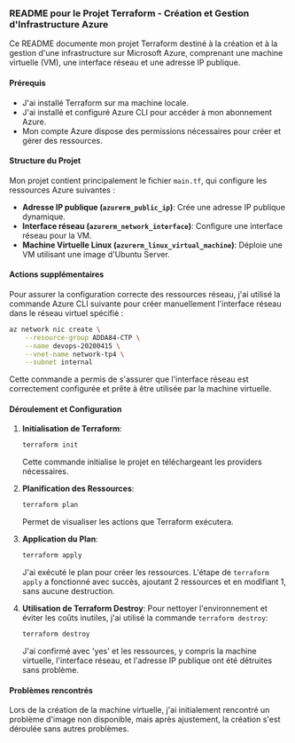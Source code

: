 ### README pour le Projet Terraform - Création et Gestion d'Infrastructure Azure

Ce README documente mon projet Terraform destiné à la création et à la gestion d'une infrastructure sur Microsoft Azure, comprenant une machine virtuelle (VM), une interface réseau et une adresse IP publique.

#### Prérequis
- J'ai installé Terraform sur ma machine locale.
- J'ai installé et configuré Azure CLI pour accéder à mon abonnement Azure.
- Mon compte Azure dispose des permissions nécessaires pour créer et gérer des ressources.

#### Structure du Projet
Mon projet contient principalement le fichier `main.tf`, qui configure les ressources Azure suivantes :
- **Adresse IP publique (`azurerm_public_ip`)**: Crée une adresse IP publique dynamique.
- **Interface réseau (`azurerm_network_interface`)**: Configure une interface réseau pour la VM.
- **Machine Virtuelle Linux (`azurerm_linux_virtual_machine`)**: Déploie une VM utilisant une image d'Ubuntu Server.

#### Actions supplémentaires
Pour assurer la configuration correcte des ressources réseau, j'ai utilisé la commande Azure CLI suivante pour créer manuellement l'interface réseau dans le réseau virtuel spécifié :
```bash
az network nic create \
    --resource-group ADDA84-CTP \
    --name devops-20200415 \
    --vnet-name network-tp4 \
    --subnet internal
```
Cette commande a permis de s'assurer que l'interface réseau est correctement configurée et prête à être utilisée par la machine virtuelle.

#### Déroulement et Configuration
1. **Initialisation de Terraform**:
   ```bash
   terraform init
   ```
   Cette commande initialise le projet en téléchargeant les providers nécessaires.

2. **Planification des Ressources**:
   ```bash
   terraform plan
   ```
   Permet de visualiser les actions que Terraform exécutera.

3. **Application du Plan**:
   ```bash
   terraform apply
   ```
   J'ai exécuté le plan pour créer les ressources. L'étape de `terraform apply` a fonctionné avec succès, ajoutant 2 ressources et en modifiant 1, sans aucune destruction.

4. **Utilisation de Terraform Destroy**:
   Pour nettoyer l'environnement et éviter les coûts inutiles, j'ai utilisé la commande `terraform destroy`:
   ```bash
   terraform destroy
   ```
   J'ai confirmé avec 'yes' et les ressources, y compris la machine virtuelle, l'interface réseau, et l'adresse IP publique ont été détruites sans problème.

#### Problèmes rencontrés
Lors de la création de la machine virtuelle, j'ai initialement rencontré un problème d'image non disponible, mais après ajustement, la création s'est déroulée sans autres problèmes.

